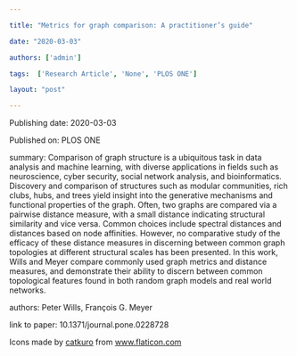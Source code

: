 ---
title: "Metrics for graph comparison: A practitioner’s guide"
date: "2020-03-03"
authors: ['admin']
tags:  ['Research Article', 'None', 'PLOS ONE']
layout: "post"
---
Publishing date: 2020-03-03

Published on: PLOS ONE

summary: Comparison of graph structure is a ubiquitous task in data analysis and machine learning, with diverse applications in fields such as neuroscience, cyber security, social network analysis, and bioinformatics. Discovery and comparison of structures such as modular communities, rich clubs, hubs, and trees yield insight into the generative mechanisms and functional properties of the graph. Often, two graphs are compared via a pairwise distance measure, with a small distance indicating structural similarity and vice versa. Common choices include spectral distances and distances based on node affinities. However, no comparative study of the efficacy of these distance measures in discerning between common graph topologies at different structural scales has been presented. In this work, Wills and Meyer compare commonly used graph metrics and distance measures, and demonstrate their ability to discern between common topological features found in both random graph models and real world networks.

authors: Peter Wills, François G. Meyer

link to paper: 10.1371/journal.pone.0228728

Icons made by <a href="https://www.flaticon.com/free-icon/bookshelves_3576884" title="catkuro">catkuro</a> from <a href="https://www.flaticon.com/" title="Flaticon"> www.flaticon.com</a>